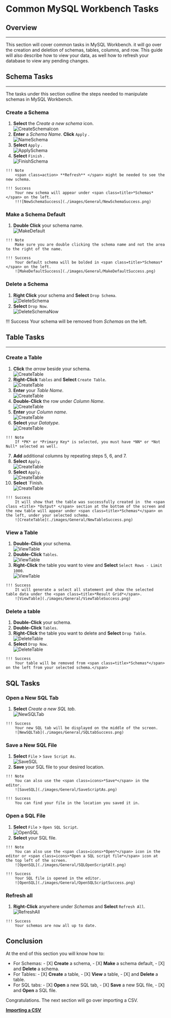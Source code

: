 # Common MySQL Workbench Tasks

<!-- For full documentation visit [https://dev.mysql.com](https://dev.mysql.com/doc/workbench/en/). -->
## Overview

---

This section will cover common tasks in MySQL Workbench. it will go over the creation and deletion of schemas, tables, columns, and row. This guide will also describe how to view your data, as well how to refresh your database to view any pending changes.

## Schema Tasks

---

The tasks under this section outline the steps needed to manipulate schemas in MySQL Workbench.

### Create a Schema
>
1. <span class=action> **Select** </span> the <span class=icons>*Create a new schema*</span> icon.  
![CreateSchemaIcon](./images/General/CreateNewSchemaButton.png)  <br>
2. <span class=action> **Enter** </span> a *Schema Name*. <span class=action> **Click** </span><span class=action> `Apply` </span>.  
![NameSchema](./images/General/NewSchemaName.png)  <br>
3. <span class=action> **Select** </span><span class=action> `Apply` </span>.  
![ApplySchema](./images/General/NewSchemaApply.png)  <br>
4. <span class=action> **Select** </span><span class=action> `Finish` </span>.  
![FinishSchema](./images/General/NewSchemaFinish.png)
>
    !!! Note
        <span class=action> **Refresh** </span> might be needed to see the new schema.
>
    !!! Success
        Your new schema will appear under <span class=title>*Schemas*</span> on the left.  
        !!![NewSchemaSuccess](./images/General/NewSchemaSuccess.png)

### Make a Schema Default
>
1. <span class=action> **Double Click** </span> your schema name.  
![MakeDefault](./images/General/MakeDefault.png)
>
    !!! Note
        Make sure you are double clicking the schema name and not the area to the right of the name.
>
    !!! Success
        Your default schema will be bolded in <span class=title>*Schemas*</span> on the left.    
        ![MakeDefaultSuccess](./images/General/MakeDefaultSuccess.png)

### Delete a Schema
>
1. <span class=action> **Right Click** </span> your schema and <span class=action> **Select** </span> `Drop Schema`.  
![DeleteSchema](./images/General/DropSchema.png)  <br>
2. <span class=action> **Select** </span> `Drop Now`.  
![DeleteSchemaNow](./images/General/DropSchemaDropNow.png)
>
!!! Success
    Your schema will be removed from <span class=title>*Schemas*</span> on the left.</span>

## Table Tasks

---

### Create a Table
>
1. <span class=action> **Click** </span> the <span class=icons>*arrow*</span> beside your schema.  
![CreateTable](./images/General/SchemaArrow.png)  <br>
2. <span class=action> **Right-Click** </span> `Tables` and <span class=action> **Select** </span> `Create Table`.  
![CreateTable](./images/General/RightClickTables.png)  <br>
3. <span class=action> **Enter** </span> your *Table Name*.  
![CreateTable](./images/General/EnterTableName.png)  <br>
4. <span class=action> **Double-Click** </span> the row under <span class=title>*Column Name*</span>.  
![CreateTable](./images/General/NewTableColumn.png)  <br>
5. <span class=action> **Enter** </span> your *Column name*.  
![CreateTable](./images/General/ColumnName.png)  <br>
6. <span class=action> **Select** </span> your *Datatype*.  
![CreateTable](./images/General/TableDataType.png)
>
    !!! Note
        If *PK* or *Primary Key* is selected, you must have *NN* or *Not Null* selected as well.
>
7. <span class=action> **Add** </span> additional columns by repeating steps 5, 6, and 7.
8. <span class=action> **Select** </span> `Apply`.  
![CreateTable](./images/General/NewTableApply.png)  <br>
9. <span class=action> **Select** </span> `Apply`.  
![CreateTable](./images/General/NewTableApplyApply.png)  <br>
10. <span class=action> **Select** </span> `Finish.  
![CreateTable](./images/General/NewTableFinish.png)  <br>
>
    !!! Success
        It will show that the table was successfully created in  the <span class =title> *Output* </span> section at the bottom of the screen and the new table will appear under <span class=title>*Schemas*</span> on the left, under your selected schema.  
        ![CreateTable](./images/General/NewTableSuccess.png)

### View a Table
>
1. <span class=action> **Double-Click** </span> your schema.  
![ViewTable](./images/General/DoubleClickSchema.png)  <br>
2. <span class=action> **Double-Click** </span> `Tables`.  
![ViewTable](./images/General/DoubleClickTables.png)  <br>
3. <span class=action> **Right-Click** </span> the table you want to view and <span class=action> **Select** </span> `Select Rows - Limit 1000`.  
![ViewTable](./images/General/SelectRows.png)  <br>
>
    !!! Success
        It will generate a select all statement and show the selected table data under the <span class=title>*Result Grid*</span>.  
        ![ViewTable](./images/General/ViewTableSuccess.png)

### Delete a table
>
1. <span class=action> **Double-Click** </span> your schema.
2. <span class=action> **Double-Click** </span> `Tables`.
3. <span class=action> **Right-Click** </span> the table you want to delete and <span class=action> **Select** </span> `Drop Table`.  
![DeleteTable](./images/General/DropTable.png)  <br>
5. <span class=action> **Select** </span> `Drop Now`.  
![DeleteTable](./images/General/DropTableDrop.png)
>
    !!! Success
        Your table will be removed from <span class=title>*Schemas*</span> on the left from your selected schema.</span>

## SQL Tasks

### Open a New SQL Tab
>
1. <span class=action> **Select** </span> <span class=icons>*Create a new SQL tab*</span>.  
![NewSQLTab](./images/General/SQLtab.png)
>
    !!! Success
        Your new SQL tab will be displayed on the middle of the screen.  
        ![NewSQLTab](./images/General/SQLtabSuccess.png)

### Save a New SQL File
>
1. <span class=action> **Select** </span> `File` > `Save Script As`.  
![SaveSQL](./images/General/SaveScriptAs.png)  <br>
2. <span class=action>**Save**</span> your SQL file to your desired location.
>
    !!! Note
        You can also use the <span class=icons>*Save*</span> in the editor.  
        ![SaveSQL](./images/General/SaveScriptAs.png)
>
    !!! Success
        You can find your file in the location you saved it in.

### Open a SQL File
>
1. <span class=action> **Select** </span> `File` > `Open SQL Script`.  
![OpenSQL](./images/General/OpenSQLScript.png)  <br>
2. <span class=action> **Select** your SQL file.
>
    !!! Note
        You can also use the <span class=icons>*Open*</span> icon in the editor or <span class=icons>*Open a SQL script file*</span> icon at the top left of the screen.  
        ![OpenSQL](./images/General/SQLOpenScriptAlt.png)
>
    !!! Success
        Your SQL file is opened in the editor.  
        ![OpenSQL](./images/General/OpenSQLScriptSuccess.png)

### Refresh all
>
1. <span class=action> **Right-Click** </span> anywhere under <span class=title>*Schemas*</span> and <span class=action> **Select** </span> `Refresh All`.  
![RefreshAll](./images/General/Refresh.png)
>
    !!! Success
        Your schemas are now all up to date.

## Conclusion

At the end of this section you will know how to:
>
- For Schemas:
      - [X] <span class=action>**Create**</span> a schema,
      - [X] <span class=action>**Make**</span> a schema default,
      - [X] and <span class=action>**Delete**</span> a schema.
- For Tables:
      - [X] <span class=action>**Create**</span> a table,
      - [X] <span class=action>**View**</span> a table,
      - [X] and <span class=action>**Delete**</span> a table.
- For SQL tabs:
      - [X] <span class=action>**Open**</span> a new SQL tab,
      - [X] <span class=action>**Save**</span> a new SQL file,
      - [X] and <span class=action>**Open**</span> a SQL file.

Congratulations. The next section will go over importing a CSV.

**[Importing a CSV](SEAN_SQL_TASKS.md)**
